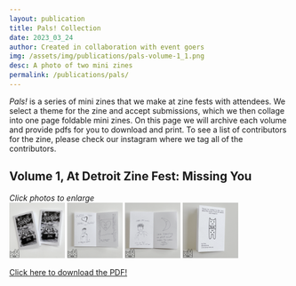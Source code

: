 ```yaml
---
layout: publication
title: Pals! Collection
date: 2023_03_24
author: Created in collaboration with event goers
img: /assets/img/publications/pals-volume-1_1.png
desc: A photo of two mini zines
permalink: /publications/pals/
---
```


*Pals!* is a series of mini zines that we make at zine fests with attendees. We select a theme for the zine and accept submissions, which we then collage into one page foldable mini zines. On this page we will archive each volume and provide pdfs for you to download and print. To see a list of contributors for the zine, please check our instagram where we tag all of the contributors.

## Volume 1, At Detroit Zine Fest: Missing You

*Click photos to enlarge*  
<a href="/assets/img/publications/pals-volume-1_1.png"><img src="/assets/img/publications/pals-volume-1_1.png" alt="A photo of two mini zines with 'Pals! Volume 1 At Detroit ZineFest 2023. Missing You, Issue 1' and 'Issue 2' written on the cover." width="100"></a>
<a href="/assets/img/publications/pals-volume-1_2.png"><img src="/assets/img/publications/pals-volume-1_2.png" alt="A photo of the interior of issue 1, showing the message 'Wish you were here!' a drawing of a man with hears which says 'Greg from Boston' and a drawing of the sidewalk with 'you + me' written inside the heart and captioned 'DC sidewalk circa 2015'" width="100"></a>
<a href="/assets/img/publications/pals-volume-1_3.png"><img src="/assets/img/publications/pals-volume-1_3.png" alt="A photo of the interior of issue 2 showing a drawing of a person with the caption 'Harry (he's in DC) miss you tons! come home to visit soon!' and a moon with the caption 'Love knowing we still exist under the same moon!'" width="100"></a>
<a href="/assets/img/publications/pals-volume-1_4.png"><img src="/assets/img/publications/pals-volume-1_4.png" alt="A photo of the back cover which ceatures the DnA logo and says 'Thanks for reading! To learn more about this project, check out our website and isntagram.'" width="100"></a>

<a href="https://drive.google.com/file/d/1KIX2WmVmFYD_QT6nghUsang7alZQQ53p/view?usp=sharing" title="click here to download the pdf">Click here to download the PDF!</a>
